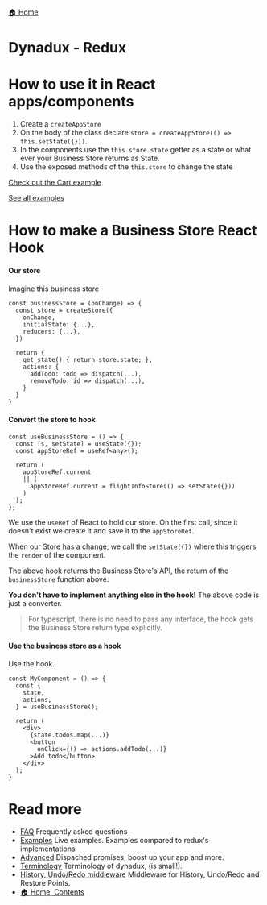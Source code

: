 [🏠 Home](../README.md)

# Dynadux - Redux

# How to use it in React apps/components

1. Create a `createAppStore`
2. On the body of the class declare `store = createAppStore(() => this.setState({}))`.
3. In the components use the `this.store.state` getter as a state or what ever your Business Store returns as State.
4. Use the exposed methods of the `this.store` to change the state

[Check out the Cart example](https://codesandbox.io/s/awesome-wozniak)

[See all examples](./Examples.md)

# How to make a Business Store React Hook

#### Our store

Imagine this business store

```
const businessStore = (onChange) => {
  const store = createStore({
    onChange,
    initialState: {...},
    reducers: {...},
  })
  
  return {
    get state() { return store.state; },
    actions: {
      addTodo: todo => dispatch(...),
      removeTodo: id => dispatch(...),
    }
  }
} 

```

#### Convert the store to hook 

```
const useBusinessStore = () => {
  const [s, setState] = useState({});
  const appStoreRef = useRef<any>();

  return (
    appStoreRef.current
    || (
      appStoreRef.current = flightInfoStore(() => setState({}))
    )
  );
};

```

We use the `useRef` of React to hold our store. On the first call, since it doesn't exist we create it and save it to the `appStoreRef`.

When our Store has a change, we call the `setState({})` where this triggers the `render` of the component. 

The above hook returns the Business Store's API, the return of the `businessStore` function above.

**You don't have to implement anything else in the hook!** The above code is just a converter. 

> For typescript, there is no need to pass any interface, the hook gets the Business Store return type explicitly.

#### Use the business store as a hook 

Use the hook.

```
const MyComponent = () => {
  const {
    state,
    actions,
  } = useBusinessStore();
  
  return (
    <div>
      {state.todos.map(...)}
      <button
        onClick={() => actions.addTodo(...)}
      >Add todo</button>
    </div>
  );
}
```

# Read more 

- [FAQ](./FAQ.md) Frequently asked questions
- [Examples](./Examples.md) Live examples. Examples compared to redux's implementations
- [Advanced](./Advanced.md) Dispached promises, boost up your app and more.
- [Terminology](./Terminology.md) Terminology of dynadux, (is small!).
- [History, Undo/Redo middleware](https://github.com/aneldev/dynadux-history-middleware) Middleware for History, Undo/Redo and Restore Points.
- [🏠 Home, Contents](../README.md#table-of-contents)

